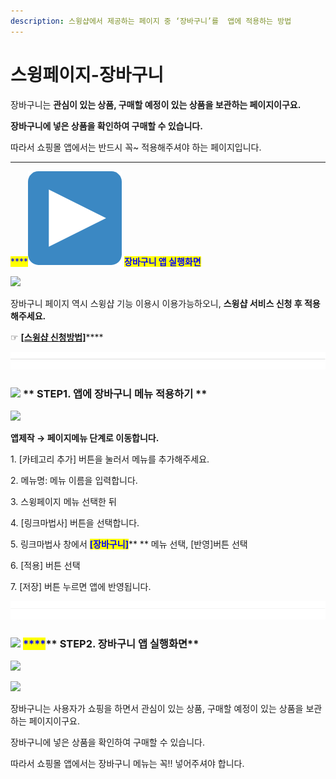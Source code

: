 ```yaml
---
description: 스윙샵에서 제공하는 페이지 중 ‘장바구니’를  앱에 적용하는 방법
---
```


# 스윙페이지-장바구니

장바구니는 **관심이 있는 상품, 구매할 예정이 있는 상품을 보관하는 페이지이구요.**&#x20;

**장바구니에 넣은 상품을 확인하여 구매할 수 있습니다.**&#x20;

따라서 쇼핑몰 앱에서는 반드시 꼭\~ 적용해주셔야 하는 페이지입니다.&#x20;

***

<mark style="color:blue;">****</mark><img src="../../.gitbook/assets/image (3).png" alt="" data-size="line"> <mark style="color:blue;">**장바구니 앱 실행화면**</mark>

![](https://wp.swing2app.co.kr/wp-content/uploads/2021/02/%EC%9E%A5%EB%B0%94%EA%B5%AC%EB%8B%882.png)

장바구니 페이지 역시 스윙샵 기능 이용시 이용가능하오니, **스윙샵 서비스 신청 후 적용해주세요.**&#x20;

☞ [**\[스윙샵 신청방법\]**](apply.md)****

![](<../../.gitbook/assets/구분선 (1) (1).PNG>)

### <mark style="color:blue;"></mark>![](https://wp.swing2app.co.kr/wp-content/uploads/2020/04/%EB%8B%A8%EB%9D%BD1-1.png) <mark style="color:blue;">****</mark>** STEP1. 앱에 장바구니 메뉴 적용하기 **<mark style="color:blue;">****</mark>&#x20;

![](https://wp.swing2app.co.kr/wp-content/uploads/2021/02/%EC%9E%A5%EB%B0%94%EA%B5%AC%EB%8B%88.png)

**앱제작  → 페이지메뉴 단계로 이동합니다.**

1\. \[카테고리 추가] 버튼을 눌러서 메뉴를 추가해주세요.&#x20;

2\. 메뉴명: 메뉴 이름을 입력합니다.

3\. 스윙페이지 메뉴 선택한 뒤

4\. \[링크마법사] 버튼을 선택합니다.

5\. 링크마법사 창에서 <mark style="color:blue;">**\[장바구니]**</mark>** ** 메뉴 선택, \[반영]버튼 선택

6\. \[적용] 버튼 선택

7\. \[저장] 버튼 누르면 앱에 반영됩니다.

![](<../../.gitbook/assets/구분선 (1) (1).PNG>)

### <mark style="color:blue;"></mark>![](https://wp.swing2app.co.kr/wp-content/uploads/2020/04/%EB%8B%A8%EB%9D%BD1-1.png) <mark style="color:blue;">****</mark>** STEP2. 장바구니 앱 실행화면**

![](https://wp.swing2app.co.kr/wp-content/uploads/2021/02/%EB%85%B9%ED%99%94\_2021\_02\_28\_03\_56\_34\_792.gif)

![](https://wp.swing2app.co.kr/wp-content/uploads/2021/02/%EC%9E%A5%EB%B0%94%EA%B5%AC%EB%8B%881.png)

장바구니는 사용자가 쇼핑을 하면서 관심이 있는 상품, 구매할 예정이 있는 상품을 보관하는 페이지이구요.&#x20;

장바구니에 넣은 상품을 확인하여 구매할 수 있습니다.&#x20;

따라서 쇼핑몰 앱에서는 장바구니 메뉴는 꼭!! 넣어주셔야 합니다.

